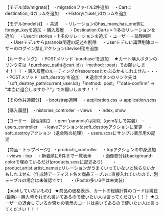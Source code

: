 【モデル(db/migrate)】
・migrationファイル2件追加
　・Cartにdestination_idカラムを追加
　・Historyにuser_idカラムを追加

【モデル(models)】
・共通
　・リレーションのhas_many,has_one側にforeign_keyを追加
・購入履歴
　・Destination:Carts = 1:多のリレーションを追加
　・User:Histories = 1:多のリレーションを追加
・ユーザー - 論理削除
　・Userモデルからparanoia関連の記述を削除
　・Userモデルに論理削除ユーザーのログイン禁止アクション(devise用)を追加

【ルーティング】
・POSTメソッド 'purchase'を追加
　★カート購入ボタンのリンク先は「purchase_path(@cart.id)」「method: :post」でお願いします！！！
・購入履歴のルーティングがresourcesとかぶるかもしれません・・・
・POSTメソッド 'soft_destroy'を追加
　★退会ボタンのリンク先は「soft_destroy_path(current_user.id)」「method: :post」「"data-confirm" => "本当に退会しますか？"」でお願いします！！！

【その他共通部分】
・bootstrap適用
　・application.css → application.scss

【購入履歴】
・histories_controller
・views
　・index, show

【ユーザー - 論理削除】
・gem 'paranoia'は削除（gemなしで実装）
・users_controller
　・leaveアクションをsoft_destroyアクションに変更
　・soft_destroyアクション（退会時の処理）
・users.scssにサンプル表示用の記述

【商品 - トップページ】
・products_controller
　・topアクションの中身追加
・views - top
　・新着順に6件まで一覧表示
　　・画像部分はbackground-colorで埋めているだけ(products.scssに記述あり)
　　・product.artist.artist_nameはリレーションがうまくいっていないと映らないかもしれません（作成時アーティスト名を商品テーブルに直接入れていたので、別テーブルの場合は未確認です）
　・（Postの多い6件は未実装）

【pushしていないもの】
★商品の価格表示、カートの総額計算のコードは現在(最新)・購入時それぞれ書いてあるので使いたい人は言ってください！！！
★ユーザーの退会しているか否かの表示のコードは書いてあるので使いたい人は言ってください！！！